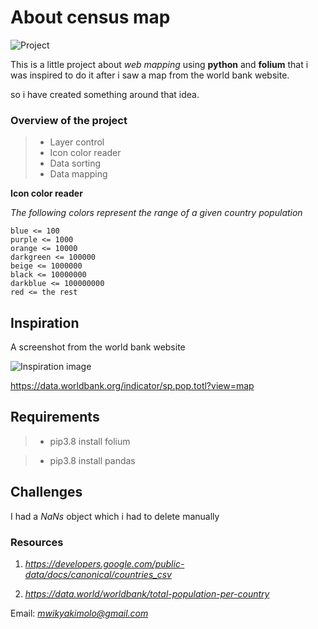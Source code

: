 # About census map
![Project](https://i.ibb.co/7RLpQzn/Census-map.png)

This is a little project about *web mapping* using **python** and **folium** that i was inspired to do it after i
saw a map from the world bank website.

so i have created something around that idea. 

### Overview of the project 
> - Layer control
> - Icon color reader
> - Data sorting
> - Data mapping

**Icon color reader**

*The following colors represent the range of a given country  population*
    
    blue <= 100
    purple <= 1000
    orange <= 10000
    darkgreen <= 100000
    beige <= 1000000
    black <= 10000000
    darkblue <= 100000000
    red <= the rest

## Inspiration

A screenshot from the world bank website

![Inspiration image](https://i.ibb.co/GcTZDmX/Screenshot-from-2019-11-27-20-31-10.png)


<https://data.worldbank.org/indicator/sp.pop.totl?view=map>

## Requirements

> - pip3.8 install folium

> - pip3.8 install pandas

## Challenges

I had a *NaNs* object which i had to delete manually 

### Resources

  1. *<https://developers.google.com/public-data/docs/canonical/countries_csv>*

1. *<https://data.world/worldbank/total-population-per-country>*

Email: *mwikyakimolo@gmail.com*
